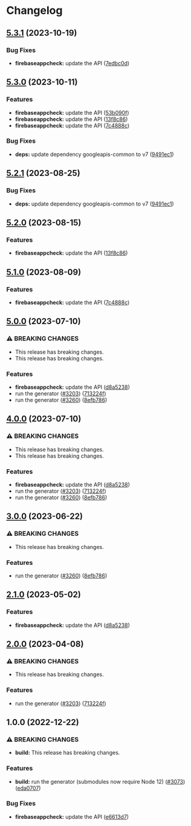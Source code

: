# Changelog

## [5.3.1](https://github.com/googleapis/google-api-nodejs-client/compare/firebaseappcheck-v5.3.0...firebaseappcheck-v5.3.1) (2023-10-19)


### Bug Fixes

* **firebaseappcheck:** update the API ([7edbc0d](https://github.com/googleapis/google-api-nodejs-client/commit/7edbc0d090d1373b9c80a64874c1ae6d13b4a226))

## [5.3.0](https://github.com/googleapis/google-api-nodejs-client/compare/firebaseappcheck-v5.2.1...firebaseappcheck-v5.3.0) (2023-10-11)


### Features

* **firebaseappcheck:** update the API ([53b090f](https://github.com/googleapis/google-api-nodejs-client/commit/53b090fa9cd814770613a746cc7fbd92efa7ae0a))
* **firebaseappcheck:** update the API ([13f8c86](https://github.com/googleapis/google-api-nodejs-client/commit/13f8c865f8fdc33370f422a6024b95e96284f727))
* **firebaseappcheck:** update the API ([7c4888c](https://github.com/googleapis/google-api-nodejs-client/commit/7c4888c182066b7ef1fd1ff56f8dde0b7e9bff52))


### Bug Fixes

* **deps:** update dependency googleapis-common to v7 ([9491ec1](https://github.com/googleapis/google-api-nodejs-client/commit/9491ec1cdc3c413e7d73edcfcd59cf5c28a7c855))

## [5.2.1](https://github.com/googleapis/google-api-nodejs-client/compare/firebaseappcheck-v5.2.0...firebaseappcheck-v5.2.1) (2023-08-25)


### Bug Fixes

* **deps:** update dependency googleapis-common to v7 ([9491ec1](https://github.com/googleapis/google-api-nodejs-client/commit/9491ec1cdc3c413e7d73edcfcd59cf5c28a7c855))

## [5.2.0](https://github.com/googleapis/google-api-nodejs-client/compare/firebaseappcheck-v5.1.0...firebaseappcheck-v5.2.0) (2023-08-15)


### Features

* **firebaseappcheck:** update the API ([13f8c86](https://github.com/googleapis/google-api-nodejs-client/commit/13f8c865f8fdc33370f422a6024b95e96284f727))

## [5.1.0](https://github.com/googleapis/google-api-nodejs-client/compare/firebaseappcheck-v5.0.0...firebaseappcheck-v5.1.0) (2023-08-09)


### Features

* **firebaseappcheck:** update the API ([7c4888c](https://github.com/googleapis/google-api-nodejs-client/commit/7c4888c182066b7ef1fd1ff56f8dde0b7e9bff52))

## [5.0.0](https://github.com/googleapis/google-api-nodejs-client/compare/firebaseappcheck-v4.0.0...firebaseappcheck-v5.0.0) (2023-07-10)


### ⚠ BREAKING CHANGES

* This release has breaking changes.
* This release has breaking changes.

### Features

* **firebaseappcheck:** update the API ([d8a5238](https://github.com/googleapis/google-api-nodejs-client/commit/d8a52384b83c475e7c583f802adda753f1b5448c))
* run the generator ([#3203](https://github.com/googleapis/google-api-nodejs-client/issues/3203)) ([713224f](https://github.com/googleapis/google-api-nodejs-client/commit/713224fe0271843ea61b5d5cbd434ed2aa7b4d69))
* run the generator ([#3260](https://github.com/googleapis/google-api-nodejs-client/issues/3260)) ([8efb786](https://github.com/googleapis/google-api-nodejs-client/commit/8efb7861b7da4bc1472a4b654e46f90b29fbff20))

## [4.0.0](https://github.com/googleapis/google-api-nodejs-client/compare/firebaseappcheck-v3.0.0...firebaseappcheck-v4.0.0) (2023-07-10)


### ⚠ BREAKING CHANGES

* This release has breaking changes.
* This release has breaking changes.

### Features

* **firebaseappcheck:** update the API ([d8a5238](https://github.com/googleapis/google-api-nodejs-client/commit/d8a52384b83c475e7c583f802adda753f1b5448c))
* run the generator ([#3203](https://github.com/googleapis/google-api-nodejs-client/issues/3203)) ([713224f](https://github.com/googleapis/google-api-nodejs-client/commit/713224fe0271843ea61b5d5cbd434ed2aa7b4d69))
* run the generator ([#3260](https://github.com/googleapis/google-api-nodejs-client/issues/3260)) ([8efb786](https://github.com/googleapis/google-api-nodejs-client/commit/8efb7861b7da4bc1472a4b654e46f90b29fbff20))

## [3.0.0](https://github.com/googleapis/google-api-nodejs-client/compare/firebaseappcheck-v2.1.0...firebaseappcheck-v3.0.0) (2023-06-22)


### ⚠ BREAKING CHANGES

* This release has breaking changes.

### Features

* run the generator ([#3260](https://github.com/googleapis/google-api-nodejs-client/issues/3260)) ([8efb786](https://github.com/googleapis/google-api-nodejs-client/commit/8efb7861b7da4bc1472a4b654e46f90b29fbff20))

## [2.1.0](https://github.com/googleapis/google-api-nodejs-client/compare/firebaseappcheck-v2.0.0...firebaseappcheck-v2.1.0) (2023-05-02)


### Features

* **firebaseappcheck:** update the API ([d8a5238](https://github.com/googleapis/google-api-nodejs-client/commit/d8a52384b83c475e7c583f802adda753f1b5448c))

## [2.0.0](https://github.com/googleapis/google-api-nodejs-client/compare/firebaseappcheck-v1.0.0...firebaseappcheck-v2.0.0) (2023-04-08)


### ⚠ BREAKING CHANGES

* This release has breaking changes.

### Features

* run the generator ([#3203](https://github.com/googleapis/google-api-nodejs-client/issues/3203)) ([713224f](https://github.com/googleapis/google-api-nodejs-client/commit/713224fe0271843ea61b5d5cbd434ed2aa7b4d69))

## 1.0.0 (2022-12-22)


### ⚠ BREAKING CHANGES

* **build:** This release has breaking changes.

### Features

* **build:** run the generator (submodules now require Node 12) ([#3073](https://github.com/googleapis/google-api-nodejs-client/issues/3073)) ([eda0707](https://github.com/googleapis/google-api-nodejs-client/commit/eda07079dadab46a80b6f9ede618f4f43030169e))


### Bug Fixes

* **firebaseappcheck:** update the API ([e6613d7](https://github.com/googleapis/google-api-nodejs-client/commit/e6613d750866d2a86cc882a14901f6be85d5522d))
